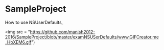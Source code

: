# SampleProject

How to use NSUserDefaults,


<img src = "https://github.com/manish2012-2016/SampleProject/blob/master/examNSUSerDefaults/www.GIFCreator.me_HbXEM6.gif")
